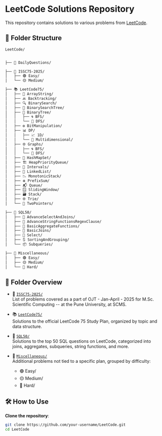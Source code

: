 
# LeetCode Solutions Repository

This repository contains  solutions to various problems from [LeetCode](https://leetcode.com/u/sfirdous0404/). 



## 📁 Folder Structure

```bash
LeetCode/


├── 📘 DailyQuestions/

├── 📘 ISSC75-2025/
│   ├── 🟢 Easy/
│   └── 🟡 Medium/

├── 📚 LeetCode75/
│   ├── 📂 ArrayString/
│   ├── 🔙 Backtracking/
│   ├── 🔍 BinarySearch/
│   ├── 🌳 BinarySearchTree/
│   ├── 🌲 BinaryTree/
│   │   ├── 🌀 BFS/
│   │   └── 🌊 DFS/
│   ├── ⚙️ BitManipulation/
│   ├── 📊 DP/
│   │   ├── 📈 1D/
│   │   └── 🧮 Multidimensional/
│   ├── 🌐 Graphs/
│   │   ├── 🌀 BFS/
│   │   └── 🌊 DFS/
│   ├── 🧩 HashMapSet/
│   ├── 🏗️ HeapPriorityQueue/
│   ├── 📆 Intervals/
│   ├── 🔗 LinkedList/
│   ├── 📉 MonotonicStack/
│   ├── ➕ PrefixSum/
│   ├── 📬 Queue/
│   ├── 🪟 SlidingWindow/
│   ├── 🗃️ Stack/
│   ├── 🌐 Trie/
│   └── 👣 TwoPointers/

├── 🧮 SQL50/
│   ├── 🔎 AdvanceSelectAndJoins/
│   ├── 🧵 AdvanceStringFunctionsRegexClause/
│   ├── 🧱 BasicAggregateFunctions/
│   ├── 📄 BasicJoins/
│   ├── 📌 Select/
│   ├── 🔃 SortingAndGrouping/
│   └── 📦 Subqueries/

├── 📂 Miscellaneous/
│   ├── 🟢 Easy/
│   ├── 🟡 Medium/
│   └── 🔴 Hard/

```

## 🔸 Folder Overview

- 📘 [`ISSC75-2025/`](https://github.com/sfirdous/LeetCode/tree/main/ISSC75-2025)  
  List of problems covered as a part of OJT - Jan-April - 2025 for M.Sc. Scientific Computing -- at the Pune University, at SCMS.


- 📚 [`LeetCode75/`](https://github.com/sfirdous/LeetCode/tree/main/LeetCode75)  
  Solutions to the official LeetCode 75 Study Plan, organized by topic and data structure.

- 🧮 [`SQL50/`](https://github.com/sfirdous/LeetCode/tree/main/SQL50)  
  Solutions to the top 50 SQL questions on LeetCode, categorized into joins, aggregates, subqueries, string functions, and more.

- 📂 [`Miscellaneous/`](https://github.com/sfirdous/LeetCode/tree/main/Miscellaneous)  
  Additional problems not tied to a specific plan, grouped by difficulty:  
  - 🟢 Easy/ 
  - 🟡 Medium/ 
  - 🔴 Hard/ 

## 🛠️ How to Use

 **Clone the repository**:
   ```bash
   git clone https://github.com/your-username/LeetCode.git
   cd LeetCode
   ```

